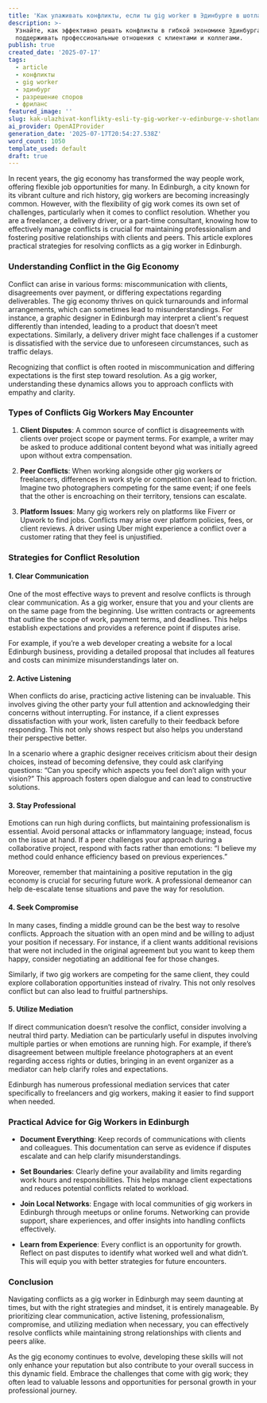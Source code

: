 ```yaml
---
title: 'Как улаживать конфликты, если ты gig worker в Эдинбурге в шотландии'
description: >-
  Узнайте, как эффективно решать конфликты в гибкой экономике Эдинбурга и
  поддерживать профессиональные отношения с клиентами и коллегами.
publish: true
created_date: '2025-07-17'
tags:
  - article
  - конфликты
  - gig worker
  - эдинбург
  - разрешение споров
  - фриланс
featured_image: ''
slug: kak-ulazhivat-konflikty-esli-ty-gig-worker-v-edinburge-v-shotlandii
ai_provider: OpenAIProvider
generation_date: '2025-07-17T20:54:27.538Z'
word_count: 1050
template_used: default
draft: true
---
```

In recent years, the gig economy has transformed the way people work, offering flexible job opportunities for many. In Edinburgh, a city known for its vibrant culture and rich history, gig workers are becoming increasingly common. However, with the flexibility of gig work comes its own set of challenges, particularly when it comes to conflict resolution. Whether you are a freelancer, a delivery driver, or a part-time consultant, knowing how to effectively manage conflicts is crucial for maintaining professionalism and fostering positive relationships with clients and peers. This article explores practical strategies for resolving conflicts as a gig worker in Edinburgh.

### Understanding Conflict in the Gig Economy

Conflict can arise in various forms: miscommunication with clients, disagreements over payment, or differing expectations regarding deliverables. The gig economy thrives on quick turnarounds and informal arrangements, which can sometimes lead to misunderstandings. For instance, a graphic designer in Edinburgh may interpret a client's request differently than intended, leading to a product that doesn’t meet expectations. Similarly, a delivery driver might face challenges if a customer is dissatisfied with the service due to unforeseen circumstances, such as traffic delays.

Recognizing that conflict is often rooted in miscommunication and differing expectations is the first step toward resolution. As a gig worker, understanding these dynamics allows you to approach conflicts with empathy and clarity.

### Types of Conflicts Gig Workers May Encounter

1. **Client Disputes**: A common source of conflict is disagreements with clients over project scope or payment terms. For example, a writer may be asked to produce additional content beyond what was initially agreed upon without extra compensation.

2. **Peer Conflicts**: When working alongside other gig workers or freelancers, differences in work style or competition can lead to friction. Imagine two photographers competing for the same event; if one feels that the other is encroaching on their territory, tensions can escalate.

3. **Platform Issues**: Many gig workers rely on platforms like Fiverr or Upwork to find jobs. Conflicts may arise over platform policies, fees, or client reviews. A driver using Uber might experience a conflict over a customer rating that they feel is unjustified.

### Strategies for Conflict Resolution

#### 1. **Clear Communication**

One of the most effective ways to prevent and resolve conflicts is through clear communication. As a gig worker, ensure that you and your clients are on the same page from the beginning. Use written contracts or agreements that outline the scope of work, payment terms, and deadlines. This helps establish expectations and provides a reference point if disputes arise.

For example, if you’re a web developer creating a website for a local Edinburgh business, providing a detailed proposal that includes all features and costs can minimize misunderstandings later on.

#### 2. **Active Listening**

When conflicts do arise, practicing active listening can be invaluable. This involves giving the other party your full attention and acknowledging their concerns without interrupting. For instance, if a client expresses dissatisfaction with your work, listen carefully to their feedback before responding. This not only shows respect but also helps you understand their perspective better.

In a scenario where a graphic designer receives criticism about their design choices, instead of becoming defensive, they could ask clarifying questions: “Can you specify which aspects you feel don’t align with your vision?” This approach fosters open dialogue and can lead to constructive solutions.

#### 3. **Stay Professional**

Emotions can run high during conflicts, but maintaining professionalism is essential. Avoid personal attacks or inflammatory language; instead, focus on the issue at hand. If a peer challenges your approach during a collaborative project, respond with facts rather than emotions: “I believe my method could enhance efficiency based on previous experiences.”

Moreover, remember that maintaining a positive reputation in the gig economy is crucial for securing future work. A professional demeanor can help de-escalate tense situations and pave the way for resolution.

#### 4. **Seek Compromise**

In many cases, finding a middle ground can be the best way to resolve conflicts. Approach the situation with an open mind and be willing to adjust your position if necessary. For instance, if a client wants additional revisions that were not included in the original agreement but you want to keep them happy, consider negotiating an additional fee for those changes.

Similarly, if two gig workers are competing for the same client, they could explore collaboration opportunities instead of rivalry. This not only resolves conflict but can also lead to fruitful partnerships.

#### 5. **Utilize Mediation**

If direct communication doesn’t resolve the conflict, consider involving a neutral third party. Mediation can be particularly useful in disputes involving multiple parties or when emotions are running high. For example, if there’s disagreement between multiple freelance photographers at an event regarding access rights or duties, bringing in an event organizer as a mediator can help clarify roles and expectations.

Edinburgh has numerous professional mediation services that cater specifically to freelancers and gig workers, making it easier to find support when needed.

### Practical Advice for Gig Workers in Edinburgh

- **Document Everything**: Keep records of communications with clients and colleagues. This documentation can serve as evidence if disputes escalate and can help clarify misunderstandings.
  
- **Set Boundaries**: Clearly define your availability and limits regarding work hours and responsibilities. This helps manage client expectations and reduces potential conflicts related to workload.

- **Join Local Networks**: Engage with local communities of gig workers in Edinburgh through meetups or online forums. Networking can provide support, share experiences, and offer insights into handling conflicts effectively.

- **Learn from Experience**: Every conflict is an opportunity for growth. Reflect on past disputes to identify what worked well and what didn’t. This will equip you with better strategies for future encounters.

### Conclusion

Navigating conflicts as a gig worker in Edinburgh may seem daunting at times, but with the right strategies and mindset, it is entirely manageable. By prioritizing clear communication, active listening, professionalism, compromise, and utilizing mediation when necessary, you can effectively resolve conflicts while maintaining strong relationships with clients and peers alike. 

As the gig economy continues to evolve, developing these skills will not only enhance your reputation but also contribute to your overall success in this dynamic field. Embrace the challenges that come with gig work; they often lead to valuable lessons and opportunities for personal growth in your professional journey.

